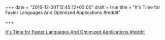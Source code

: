 +++
date = "2016-12-20T12:45:12+03:00"
draft = true
title = "It's Time for Faster Languages And Optimized Applications  #reddit"

+++

<p><a href="https://t.co/zlUiJAtUyT">It's Time for Faster Languages And Optimized Applications  #reddit</a></p>
